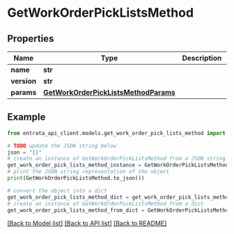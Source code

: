 # GetWorkOrderPickListsMethod


## Properties

Name | Type | Description | Notes
------------ | ------------- | ------------- | -------------
**name** | **str** |  | 
**version** | **str** |  | [optional] 
**params** | [**GetWorkOrderPickListsMethodParams**](GetWorkOrderPickListsMethodParams.md) |  | [optional] 

## Example

```python
from entrata_api_client.models.get_work_order_pick_lists_method import GetWorkOrderPickListsMethod

# TODO update the JSON string below
json = "{}"
# create an instance of GetWorkOrderPickListsMethod from a JSON string
get_work_order_pick_lists_method_instance = GetWorkOrderPickListsMethod.from_json(json)
# print the JSON string representation of the object
print(GetWorkOrderPickListsMethod.to_json())

# convert the object into a dict
get_work_order_pick_lists_method_dict = get_work_order_pick_lists_method_instance.to_dict()
# create an instance of GetWorkOrderPickListsMethod from a dict
get_work_order_pick_lists_method_from_dict = GetWorkOrderPickListsMethod.from_dict(get_work_order_pick_lists_method_dict)
```
[[Back to Model list]](../README.md#documentation-for-models) [[Back to API list]](../README.md#documentation-for-api-endpoints) [[Back to README]](../README.md)


